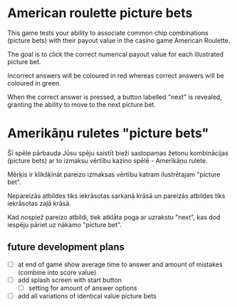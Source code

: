 # American roulette picture bets
This game tests your ability to associate common chip combinations (picture bets) with their payout value in the casino game American Roulette.

The goal is to click the correct numerical payout value for each illustrated picture bet. 

Incorrect answers will be coloured in red whereas correct answers will be coloured in green.

When the correct answer is pressed, a button labelled "next" is revealed, granting the ability to move to the next picture bet.

# Amerikāņu ruletes "picture bets"
Šī spēle pārbauda Jūsu spēju saistīt bieži sastopamas žetonu kombinācijas (picture bets) ar to izmaksu vērtību kazino spēlē - Amerikāņu rulete.

Mērķis ir klikšķināt pareizo izmaksas vērtību katram ilustrētajam "picture bet".

Nepareizās atbildes tiks iekrāsotas sarkanā krāsā un pareizās atbildes tiks iekrāsotas zaļā krāsā.

Kad nospiež pareizo atbildi, tiek atklāta poga ar uzrakstu "next", kas dod iespēju pāriet uz nākamo "picture bet".

## future development plans
- [ ] at end of game show average time to answer and amount of mistakes (combine into score value)
- [ ] add splash screen with start button
    - [ ] setting for amount of answer options
- [ ] add all variations of identical value picture bets
